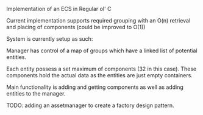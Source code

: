 Implementation of an ECS in Regular ol' C

Current implementation supports required grouping with an O(n) retrieval and placing of components (could be improved to O(1))

System is currently setup as such:

Manager has control of a map of groups which have a linked list of potential entities.

Each entity possess a set maximum of components (32 in this case). These components hold the actual data as the entities are just empty containers.

Main functionality is adding and getting components as well as adding entities to the manager.

TODO: adding an assetmanager to create a factory design pattern.